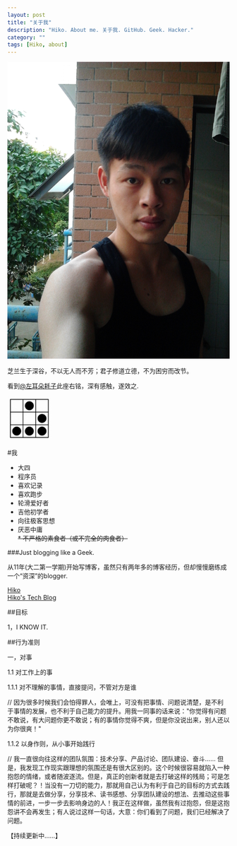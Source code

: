 ```yaml
---
layout: post
title: "关于我"
description: "Hiko. About me. 关于我. GitHub. Geek. Hacker."
category: ""
tags: [Hiko, about]
---
```


<img src="/resources/images/about_me.jpg" width="600" alt="我"/>


芝兰生于深谷，不以无人而不芳；君子修道立德，不为困穷而改节。

看到[@左耳朵耗子](http://coolshell.cn)此座右铭，深有感触，遂效之.

<img src="/resources/images/hacker.badge.png" width="100" alt="黑客徽章"/>

#我 
*    大四   
*    程序员   
*    喜欢记录   
*    喜欢跑步   
*    轮滑爱好者   
*    吉他初学者   
*    向往极客思想   
*    厌恶中庸   
<s>*    不严格的素食者（或不完全的肉食者）</s>


###Just blogging like a Geek.

从11年(大二第一学期)开始写博客，虽然只有两年多的博客经历，但却慢慢磨练成一个“资深”的blogger.

[Hiko](http://iamhiko.com) <br/>
[Hiko\'s Tech Blog](http://iamhiko.com/geek) <br/>

##目标

1，I KNOW IT.

##行为准则

一，对事

1.1 对工作上的事

1.1.1 对不理解的事情，直接提问，不管对方是谁

// 因为很多时候我们会怕得罪人，会唯上，可没有把事情、问题说清楚，是不利于事情的发展，也不利于自己能力的提升。用我一同事的话来说："你觉得有问题不敢说，有大问题你更不敢说；有的事情你觉得不爽，但是你没说出来，别人还以为你很爽！"


1.1.2 以身作则，从小事开始践行

// 我一直很向往这样的团队氛围：技术分享、产品讨论、团队建设、奋斗…… 但是，我发现工作现实跟理想的氛围还是有很大区别的。这个时候很容易就陷入一种抱怨的情绪，或者随波逐流。但是，真正的创新者就是去打破这样的残局；可是怎样打破呢？！当没有一刀切的能力，那就用自己认为有利于自己的目标的方式去践行，那就是去做分享，分享技术、读书感想、分享团队建设的想法、去推动这些事情的前进，一步一步去影响身边的人！我正在这样做，虽然我有过抱怨，但是这抱怨讲不会再发生；有人说过这样一句话，大意：你们看到了问题，我们已经解决了问题。

【持续更新中……】





